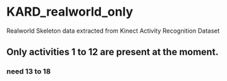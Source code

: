 # KARD_realworld_only
Realworld Skeleton data extracted from Kinect Activity Recognition Dataset


## Only activities 1 to 12 are present at the moment.

### need 13 to 18
